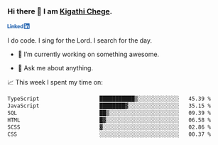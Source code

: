 ### Hi there 👋 I am [Kigathi Chege](https://www.google.com/search?q=kigathi+chege).

<!-- [![LinkedIn](/Linkedin-logo-png.png)]([link to your URL](https://www.linkedin.com/in/kigathi/)) -->

[<img alt="alt_text" width="50px" src="Linkedin-logo-png.png" />](https://www.linkedin.com/in/kigathi/)

I do code.
I sing for the Lord.
I search for the day.

<!-- Glad to see you here!  -->
<!-- 
${kigathi-chege}.${your.repo.id}
![visitors](https://visitor-badge.glitch.me/badge?page_id=page.id) 
-->

<!--
**kigathi-chege/kigathi-chege** is a ✨ _special_ ✨ repository because its `README.md` (this file) appears on your GitHub profile.

Here are some ideas to get you started:
-->

- 🔭 I’m currently working on something awesome.
<!--
- 🌱 I’m currently learning SpringBoot.
- 👯 I’m looking to collaborate on a Django project.
- 🤔 I’m looking for help with payment schemes.
-->
- 💬 Ask me about anything.
<!--
- 📫 How to reach me: [Gmail](mailto:chegekigathi@gmail.com)
- ⚡ Fun fact: I am a Priest ✝️
-->

<!-- 
📊️ My Github stats

<img height="180em" src="https://github-readme-stats.vercel.app/api?username=kigathi-chege&show_icons=true&hide_border=true&&count_private=true&include_all_commits=true" />
-->

📈️ This week I spent my time on:

<!--START_SECTION:waka-->

```text
TypeScript                   ███████████▒░░░░░░░░░░░░░   45.39 %
JavaScript                   ████████▓░░░░░░░░░░░░░░░░   35.15 %
SQL                          ██▒░░░░░░░░░░░░░░░░░░░░░░   09.39 %
HTML                         █▓░░░░░░░░░░░░░░░░░░░░░░░   06.58 %
SCSS                         ▓░░░░░░░░░░░░░░░░░░░░░░░░   02.86 %
CSS                          ░░░░░░░░░░░░░░░░░░░░░░░░░   00.37 %
```

<!--END_SECTION:waka-->
